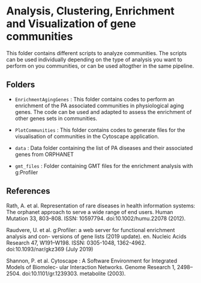 # Analysis, Clustering, Enrichment and Visualization of gene communities

This folder contains different scripts to analyze communities. The scripts can be used individually depending on the type of analysis you want to perform on you communities, or can be used altogther in the same pipeline.

## Folders

* ```EnrichmentAgingGenes``` : This folder contains codes to perform an enrichment of the PA associated communities in physiological aging genes. The code can be used and adapted to assess the enrichment of other genes sets in communities. 

* ```PlotCommunities``` : This folder contains codes to generate files for the visualisation of communities in the Cytoscape application.

* ```data``` : Data folder containing the list of PA diseases and their associated genes from ORPHANET
 
* ```gmt_files``` : Folder containing GMT files for the enrichment analysis with g:Profiler 


## References

Rath, A. et al. Representation of rare diseases in health information systems: The orphanet approach to serve a wide range of end users. Human Mutation 33, 803–808. ISSN:
10597794. doi:10.1002/humu.22078 (2012).

Raudvere, U. et al. g:Profiler: a web server for functional enrichment analysis and con-
versions of gene lists (2019 update). en. Nucleic Acids Research 47, W191–W198. ISSN:
0305-1048, 1362-4962. doi:10.1093/nar/gkz369 (July 2019)

Shannon, P. et al. Cytoscape : A Software Environment for Integrated Models of Biomolec-
ular Interaction Networks. Genome Research 1, 2498–2504. doi:10.1101/gr.1239303.
metabolite (2003).